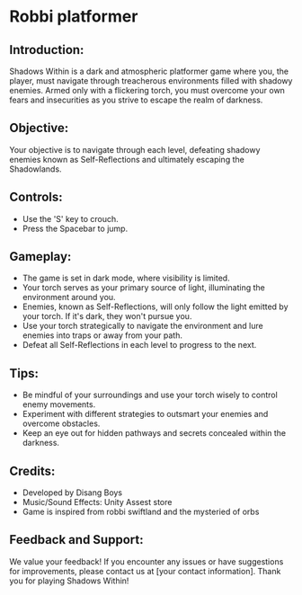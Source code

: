 # Robbi platformer

## Introduction:
Shadows Within is a dark and atmospheric platformer game where you, the player, must navigate through treacherous environments filled with shadowy enemies. Armed only with a flickering torch, you must overcome your own fears and insecurities as you strive to escape the realm of darkness.

## Objective:
Your objective is to navigate through each level, defeating shadowy enemies known as Self-Reflections and ultimately escaping the Shadowlands.

## Controls:
- Use the 'S' key to crouch.
- Press the Spacebar to jump.

## Gameplay:
- The game is set in dark mode, where visibility is limited.
- Your torch serves as your primary source of light, illuminating the environment around you.
- Enemies, known as Self-Reflections, will only follow the light emitted by your torch. If it's dark, they won't pursue you.
- Use your torch strategically to navigate the environment and lure enemies into traps or away from your path.
- Defeat all Self-Reflections in each level to progress to the next.

## Tips:
- Be mindful of your surroundings and use your torch wisely to control enemy movements.
- Experiment with different strategies to outsmart your enemies and overcome obstacles.
- Keep an eye out for hidden pathways and secrets concealed within the darkness.


## Credits:
- Developed by Disang Boys
- Music/Sound Effects: Unity Assest store
- Game is inspired from robbi swiftland  and the mysteried of orbs

## Feedback and Support:
We value your feedback! If you encounter any issues or have suggestions for improvements, please contact us at [your contact information]. Thank you for playing Shadows Within!

